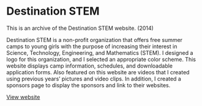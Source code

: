Destination STEM
================

This is an archive of the Destination STEM website. (2014)

Destination STEM is a non-profit organization that offers free summer camps to young girls with the purpose of increasing their interest in Science, Technology, Engineering, and Mathematics (STEM). I designed a logo for this organization, and I selected an appropriate color scheme. This website displays camp information, schedules, and downloadable application forms. Also featured on this website are videos that I created using previous years’ pictures and video clips. In addition, I created a sponsors page to display the sponsors and link to their websites.

[View website](http://kjlaw.github.io/Destination_STEM/)